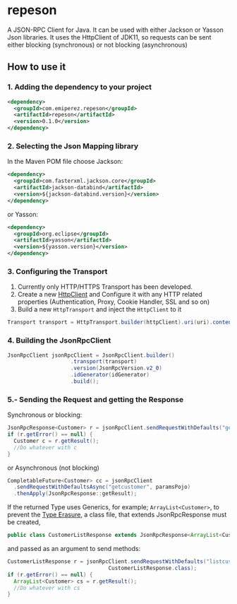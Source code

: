 # repeson
A JSON-RPC Client for Java.
It can be used with either Jackson or Yasson Json libraries.
It uses the HttpClient of JDK11, so requests can be sent either blocking (synchronous) or not blocking (asynchronous)
## How to use it
### 1. Adding the dependency to your project
```xml
<dependency>
  <groupId>com.emiperez.repeson</groupId>
  <artifactId>repeson</artifactId>
  <version>0.1.0</version>
</dependency>
```
### 2. Selecting the Json Mapping library
In the Maven POM file choose
Jackson:
```xml
<dependency>
  <groupId>com.fasterxml.jackson.core</groupId>
  <artifactId>jackson-databind</artifactId>
  <version>${jackson-databind.version}</version>
</dependency>
```
or Yasson:
```xml
<dependency>
  <groupId>org.eclipse</groupId>
  <artifactId>yasson</artifactId>
  <version>${yasson.version}</version>
</dependency>
```
### 3. Configuring the Transport
1. Currently only HTTP/HTTPS Transport has been developed.
1. Create a new [HttpClient](https://openjdk.java.net/groups/net/httpclient/intro.html) and Configure it with any HTTP related properties (Authentication, Proxy, Cookie Handler, SSL and so on)
1. Build a new `HttpTransport` and inject the `HttpClient` to it
```java
Transport transport = HttpTransport.builder(httpClient).uri(uri).contentType(contentType).build();
```
### 4. Building the JsonRpcClient
```java
JsonRpcClient jsonRpcClient = JsonRpcClient.builder()
					.transport(transport)
					.version(JsonRpcVersion.v2_0)
					.idGenerator(idGenerator)
					.build();
```
### 5.- Sending the Request and getting the Response
Synchronous or blocking:
```java
JsonRpcResponse<Customer> r = jsonRpcClient.sendRequestWithDefaults("getcustomer", paramsPojo);
if (r.getError() == null) {
  Customer c = r.getResult();
  //Do whatever with c
}
```
or Asynchronous (not blocking)
```java
CompletableFuture<Customer> cc = jsonRpcClient
  .sendRequestWithDefaultsAsync("getcustomer", paramsPojo)
  .thenApply(JsonRpcResponse::getResult);
```
If the returned Type uses Generics, for example; `ArrayList<Customer>`, to prevent the [Type Erasure](https://docs.oracle.com/javase/tutorial/java/generics/erasure.html), a class file, that extends JsonRpcResponse must be created,
```java
public class CustomerListResponse extends JsonRpcResponse<ArrayList<Customer>> {}
```
and passed as an argument to send methods:
```java
CustomerListResponse r = jsonRpcClient.sendRequestWithDefaults("listcustomers", paramsPojo, 
								CustomerListResponse.class);
if (r.getError() == null) {
  ArrayList<Customer> cs = r.getResult();
  //Do whatever with cs
}
```
